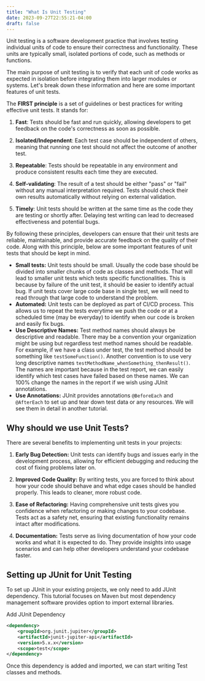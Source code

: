 ```yaml
---
title: "What Is Unit Testing"
date: 2023-09-27T22:55:21-04:00
draft: false
---
```


Unit testing is a software development practice that involves testing individual units of code to ensure their correctness and functionality. These units are typically small, isolated portions of code, such as methods or functions.

The main purpose of unit testing is to verify that each unit of code works as expected in isolation before integrating them into larger modules or systems. Let's break down these information and here are some important features of unit tests.

The **FIRST principle** is a set of guidelines or best practices for writing effective unit tests. It stands for:

1. **Fast**: Tests should be fast and run quickly, allowing developers to get feedback on the code's correctness as soon as possible.

2. **Isolated/Independent**: Each test case should be independent of others, meaning that running one test should not affect the outcome of another test.

3. **Repeatable**: Tests should be repeatable in any environment and produce consistent results each time they are executed.

4. **Self-validating**: The result of a test should be either "pass" or "fail" without any manual interpretation required. Tests should check their own results automatically without relying on external validation.

5. **Timely**: Unit tests should be written at the same time as the code they are testing or shortly after. Delaying test writing can lead to decreased effectiveness and potential bugs.

By following these principles, developers can ensure that their unit tests are reliable, maintainable, and provide accurate feedback on the quality of their code. Along with this principle, below are some important features of unit tests that should be kept in mind.

- **Small tests:** Unit tests should be small. Usually the code base should be divided into smaller chunks of code as classes and methods. That will lead to smaller unit tests which tests specific functionalities. This is because by failure of the unit test, it should be easier to identify actual bug. If unit tests cover large code base in single test, we will need to read through that large code to understand the problem.
- **Automated:** Unit tests can be deployed as part of CI/CD process. This allows us to repeat the tests everytime we push the code or at a scheduled time (may be everyday) to identify when our code is broken and easily fix bugs.
- **Use Descriptive Names:** Test method names should always be descriptive and readable. There may be a convention your organization might be using but regardless test method names should be readable. For example, if we have a class under test, the test method should be something like `testSomeFunction()`. Another convention is to use very long descriptive names `testMethodName_whenSomething_thenResult()`. The names are important because in the test report, we can easily identify which test cases have failed based on these names. We can 100% change the names in the report if we wish using JUnit annotations.
- **Use Annotations:** JUnit provides annotations `@BeforeEach` and `@AfterEach` to set up and tear down test data or any resources. We will see them in detail in another tutorial.

## Why should we use Unit Tests?

There are several benefits to implementing unit tests in your projects:

1. **Early Bug Detection:** Unit tests can identify bugs and issues early in the development process, allowing for efficient debugging and reducing the cost of fixing problems later on.

2. **Improved Code Quality:** By writing tests, you are forced to think about how your code should behave and what edge cases should be handled properly. This leads to cleaner, more robust code.

3. **Ease of Refactoring:** Having comprehensive unit tests gives you confidence when refactoring or making changes to your codebase. Tests act as a safety net, ensuring that existing functionality remains intact after modifications.

4. **Documentation:** Tests serve as living documentation of how your code works and what it is expected to do. They provide insights into usage scenarios and can help other developers understand your codebase faster.

## Setting up JUnit for Unit Testing

To set up JUnit in your existing projects, we only need to add JUnit dependency. This tutorial focuses on Maven but most dependency management software provides option to import external libraries.

Add JUnit Dependency

```xml
<dependency>
    <groupId>org.junit.jupiter</groupId>
    <artifactId>junit-jupiter-api</artifactId>
    <version>5.x.x</version>
    <scope>test</scope>
</dependency>
```

Once this dependency is added and imported, we can start writing Test classes and methods.